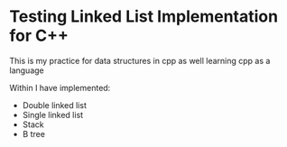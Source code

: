 # Testing Linked List Implementation for C++

This is my practice for data structures in cpp as well learning cpp as a language 

Within I have implemented:
- Double linked list
- Single linked list
- Stack
- B tree
